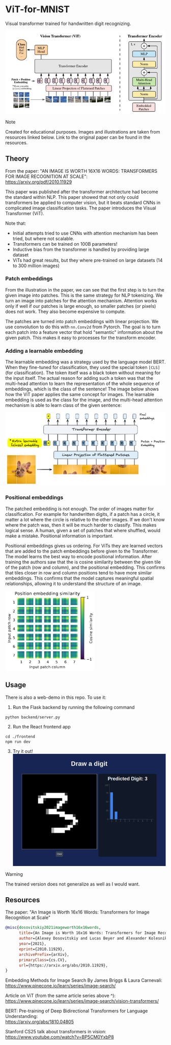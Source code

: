 # ViT-for-MNIST

Visual transformer trained for handwritten digit recognizing. 

![image](./assets/ViT_overview.png)

> [!NOTE]
>
> Created for educational purposes. Images and illustrations are taken from resources linked below. 
> Link to the original paper can be found in the resources. 


## Theory 

From the paper: "AN IMAGE IS WORTH 16X16 WORDS:  TRANSFORMERS FOR IMAGE RECOGNITION AT SCALE": <br>
https://arxiv.org/pdf/2010.11929 

This paper was published after the transformer architecture had become the standard within NLP. This paper showed that not only could transformers be applied to computer vision, but it beats standard CNNs in complicated image classification tasks. The paper introduces the Visual Transformer (ViT). 

Note that: 
- Initial attempts tried to use CNNs with attention mechanism has been tried, but where not scalable. 
- Transformers can be trained on 100B parameters! 
- Inductive bias from the transformer is handled by providing large dataset 
- ViTs had great results, but they where pre-trained on large datasets (14 to 300 million images)


### Patch embeddings 

From the illustration in the paper, we can see that the first step is to turn the given image into patches. 
This is the same strategy for NLP tokenizing. We turn an image into patches for the attention mechanism. 
Attention works only if well if our patches is large enough, so smaller patches (or pixels) does not work. They also become expensive to compute. 

The patches are turned into patch embeddings with linear projection. We use convolution to do this with `nn.Conv2d` from Pytorch. The goal is to turn each patch into a feature vector that hold "semantic" information about the given patch. This makes it easy to processes for the transform encoder. 


### Adding a learnable embedding

The learnable embedding was a strategy used by the language model BERT. When they fine-tuned for classification, they used the special token `[CLS]` (for classification). The token itself was a black token without meaning for the input itself. The actual reason for adding such a token was that the multi-head attention to learn the representation of the whole sequence of embeddings, which is the class of the sentence! The image below shows how the ViT paper applies the same concept for images. The learnable embedding is used as the class for the image, and the multi-head attention mechanism is able to learn class of the given sentence:

![image](./assets/learnable_embedding.png)

### Positional embeddings

The patched embedding is not enough. The order of images matter for classification. For example for handwritten digits, if a patch has a circle, it matter a lot where the circle is relative to the other images. If we don't know where the patch was, then it will be much harder to classify. This makes logical sense. A human, given a set of patches that where shuffled, would make a mistake. Positional information is important. 

Positional embeddings gives us ordering. For ViTs they are learned vectors that are added to the patch embeddings before given to the Transformer. The model learns the best way to encode positional information. After training the authors saw that the is cosine similarity between the given tile of the patch (row and column), and the positional embedding. This confirms that tiles closer in row and column positions tend to have more similar embeddings. This confirms that the model captures meaningful spatial relationships, allowing it to understand the structure of an image.

![image](./assets/positional_embedding.png)


## Usage

There is also a web-demo in this repo. To use it: 

1. Run the Flask backend by running the following command
```terminal
python backend/server.py
```

2. Run the React frontend app 
```text
cd ./frontend
npm run dev 
```

3. Try it out!
![image](./assets/digit_predict_webapp.png)


> [!WARNING]
>
> The trained version does not generalize as well as I would want. 

## Resources

The paper: "An Image is Worth 16x16 Words: Transformers for Image Recognition at Scale"

```bibtex
@misc{dosovitskiy2021imageworth16x16words,
      title={An Image is Worth 16x16 Words: Transformers for Image Recognition at Scale}, 
      author={Alexey Dosovitskiy and Lucas Beyer and Alexander Kolesnikov and Dirk Weissenborn and Xiaohua Zhai and Thomas Unterthiner and Mostafa Dehghani and Matthias Minderer and Georg Heigold and Sylvain Gelly and Jakob Uszkoreit and Neil Houlsby},
      year={2021},
      eprint={2010.11929},
      archivePrefix={arXiv},
      primaryClass={cs.CV},
      url={https://arxiv.org/abs/2010.11929}, 
}
```

Embedding Methods for Image Search By James Briggs & Laura Carnevali: <br>
https://www.pinecone.io/learn/series/image-search/

Article on ViT (from the same article series above ^): <br>
https://www.pinecone.io/learn/series/image-search/vision-transformers/

BERT: Pre-training of Deep Bidirectional Transformers for Language Understanding: <br>
https://arxiv.org/abs/1810.04805

Stanford CS25 talk about transformers in vision: <br>
https://www.youtube.com/watch?v=BP5CM0YxbP8